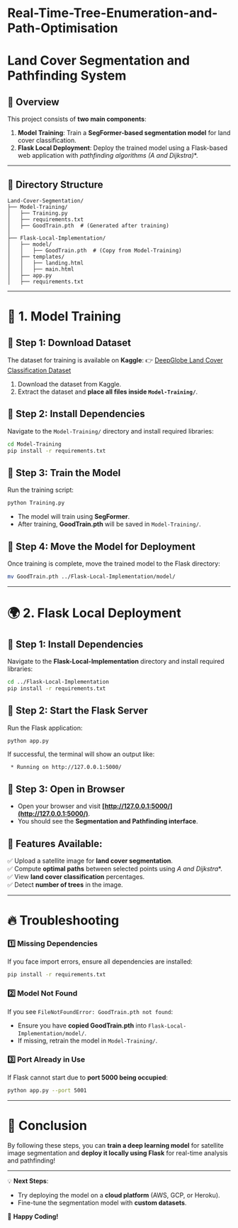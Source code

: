 # Real-Time-Tree-Enumeration-and-Path-Optimisation

# Land Cover Segmentation and Pathfinding System

## 📌 Overview
This project consists of **two main components**:

1. **Model Training**: Train a **SegFormer-based segmentation model** for land cover classification.
2. **Flask Local Deployment**: Deploy the trained model using a Flask-based web application with **pathfinding algorithms (A* and Dijkstra)**.

---

## 📂 Directory Structure
```
Land-Cover-Segmentation/
├── Model-Training/
│   ├── Training.py
│   ├── requirements.txt
│   ├── GoodTrain.pth  # (Generated after training)
│
├── Flask-Local-Implementation/
│   ├── model/
│   │   ├── GoodTrain.pth  # (Copy from Model-Training)
│   ├── templates/
│   │   ├── landing.html
│   │   ├── main.html
│   ├── app.py
│   ├── requirements.txt
```

---

# 🚀 1. Model Training

## 📌 Step 1: Download Dataset
The dataset for training is available on **Kaggle**:
👉 [DeepGlobe Land Cover Classification Dataset](https://www.kaggle.com/datasets/balraj98/deepglobe-land-cover-classification-dataset)

1. Download the dataset from Kaggle.
2. Extract the dataset and **place all files inside `Model-Training/`**.

## 📌 Step 2: Install Dependencies
Navigate to the `Model-Training/` directory and install required libraries:
```bash
cd Model-Training
pip install -r requirements.txt
```

## 📌 Step 3: Train the Model
Run the training script:
```bash
python Training.py
```
- The model will train using **SegFormer**.
- After training, **GoodTrain.pth** will be saved in `Model-Training/`.

## 📌 Step 4: Move the Model for Deployment
Once training is complete, move the trained model to the Flask directory:
```bash
mv GoodTrain.pth ../Flask-Local-Implementation/model/
```

---

# 🌍 2. Flask Local Deployment

## 📌 Step 1: Install Dependencies
Navigate to the **Flask-Local-Implementation** directory and install required libraries:
```bash
cd ../Flask-Local-Implementation
pip install -r requirements.txt
```

## 📌 Step 2: Start the Flask Server
Run the Flask application:
```bash
python app.py
```

If successful, the terminal will show an output like:
```
 * Running on http://127.0.0.1:5000/
```

## 📌 Step 3: Open in Browser
- Open your browser and visit **[http://127.0.0.1:5000/](http://127.0.0.1:5000/)**.
- You should see the **Segmentation and Pathfinding interface**.

## 📌 Features Available:
✅ Upload a satellite image for **land cover segmentation**.  
✅ Compute **optimal paths** between selected points using **A* and Dijkstra**.  
✅ View **land cover classification** percentages.  
✅ Detect **number of trees** in the image.  

---

# 🔥 Troubleshooting

### 1️⃣ **Missing Dependencies**
If you face import errors, ensure all dependencies are installed:
```bash
pip install -r requirements.txt
```

### 2️⃣ **Model Not Found**
If you see `FileNotFoundError: GoodTrain.pth not found`:
- Ensure you have **copied GoodTrain.pth** into `Flask-Local-Implementation/model/`.
- If missing, retrain the model in `Model-Training/`.

### 3️⃣ **Port Already in Use**
If Flask cannot start due to **port 5000 being occupied**:
```bash
python app.py --port 5001
```

---

# 🎯 Conclusion
By following these steps, you can **train a deep learning model** for satellite image segmentation and **deploy it locally using Flask** for real-time analysis and pathfinding!

---

💡 **Next Steps**:
- Try deploying the model on a **cloud platform** (AWS, GCP, or Heroku).
- Fine-tune the segmentation model with **custom datasets**.

🚀 **Happy Coding!**
